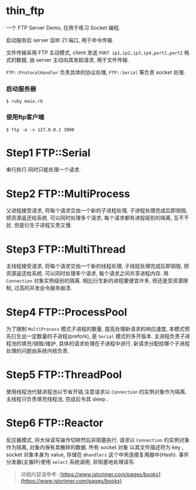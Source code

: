 # thin_ftp

一个 FTP Server Demo, 仅用于练习 Socket 编程.

启动服务后 server 监听 21 端口, 用于命令传输.

文件传输采用 FTP 主动模式, client 发送 `PORT ip1,ip2,ip3,ip4,port1,port2` 格式的数据, 由 server 主动向其发起请求, 用于文件传输.


`FTP::ProtocolHandler` 负责具体的协议处理, `FTP::Serial` 等负责 socket 处理.



### 启动服务器

```
$ ruby main.rb
```

### 使用ftp客户端

```
$ ftp -a -v 127.0.0.1 3000
```


# Step1 FTP::Serial

串行执行.同时只能处理一个请求.


# Step2 FTP::MultiProcess

父进程接受请求, 将每个请求交由一个新的子进程处理, 子进程处理完成后即销毁, 把资源返还给系统.
可以同时处理多个请求, 每个请求都有进程级别的隔离, 互不干扰. 但是衍生子进程又贵又慢.


# Step3 FTP::MultiThread

主线程接受请求, 将每个请求交由一个新的线程处理, 子线程处理完成后即销毁, 把资源返还给系统.
可以同时处理多个请求, 每个请求之间共享进程内存. 用 `Connection` 对象实例级别的隔离.
相比衍生新的进程要便宜许多, 但还是受资源限制, 过高的并发会令服务崩溃.


# Step4 FTP::ProcessPool

为了限制 `MultiProcess` 模式子进程的数量, 提高处理新请求的响应速度,
本模式预先衍生出一定数量的子进程(prefork), 是 `Serial` 模式的多开版本.
主进程负责子进程池的填充/销毁/维护, 具体的请求处理在子进程中进行.
新请求分配给哪个子进程处理的问题由系统内核负责.


# Step5 FTP::ThreadPool

使用线程池代替进程池以节省开销.注意请求以 `Connection` 的实例对象作为隔离.
主线程只负责填充线程池, 完成后令其 sleep .

# Step6 FTP::Reactor

反应器模式, 将大块读写操作切碎然后非阻塞执行.
请求以 `Connection` 的实例对象作为隔离, 对象内保有其散碎的数据.
所有 socket 对象 以其文件描述符为 key , socket 对象本身为 value, 存储在 `@handlers` 这个中央连接复用器中(Hash).
事件分发器(主循环)使用 `select` 系统调用, 非阻塞地处理读写.


> 详细内容请参考:  [https://www.jstorimer.com/pages/books](https://www.jstorimer.com/pages/books)
